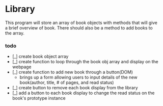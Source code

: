 # Library
This program will store an array of book objects with methods that will give a brief overview of book. There should also be a method to add books to the array.

### todo
+ [_] create book object array
+ [_] create function to loop through the book obj array and display on the webpage
+ [_] create function to add new book through a button(DOM)
  + brings up a form allowing users to input details of the new book(author, title, # of pages, and read status)
+ [_] create button to remove each book display from the library
+ [_] add a button to each book display to change the read status on the book's prototype instance